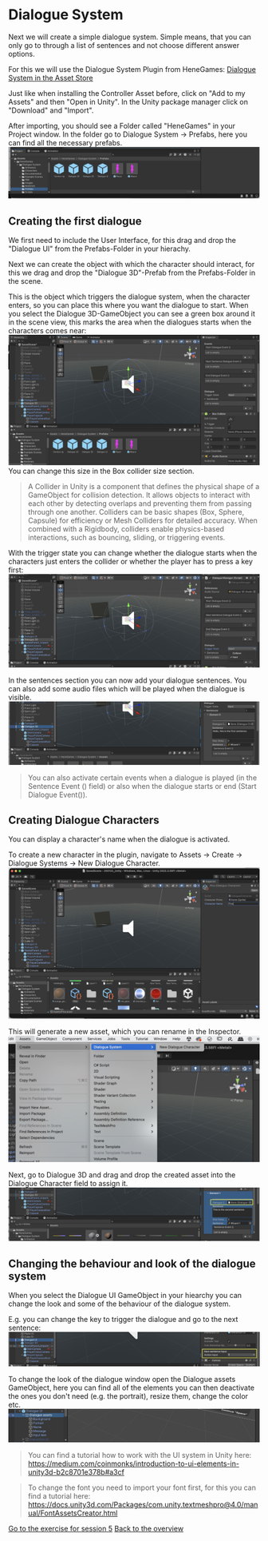 # Dialogue System 

Next we will create a simple dialogue system. Simple means, that you can only go to through a list of sentences and not choose different answer options. 

For this we will use the Dialogue System Plugin from HeneGames: [Dialogue System in the Asset Store](https://assetstore.unity.com/packages/tools/gui/dialogue-system-248969)

Just like when installing the Controller Asset before, click on "Add to my Assets" and then "Open in Unity". In the Unity package manager click on "Download" and "Import".

After importing, you should see a Folder called "HeneGames" in your Project window. In the folder go to Dialogue System -> Prefabs, here you can find all the necessary prefabs. 
![](images/dialogue1.jpeg)

## Creating the first dialogue

We first need to include the User Interface, for this drag and drop the "Dialogue UI" from the Prefabs-Folder in your hierachy.

Next we can create the object with which the character should interact, for this we drag and drop the "Dialogue 3D"-Prefab from the Prefabs-Folder in the scene. 

This is the object which triggers the dialogue system, when the character enters, so you can place this where you want the dialogue to start. 
When you select the Dialogue 3D-GameObject you can see a green box around it in the scene view, this marks the area when the dialogues starts when the characters comes near: 
![](images/dialogue2.jpeg)
You can change this size in the Box collider size section. 

> A Collider in Unity is a component that defines the physical shape of a GameObject for collision detection. It allows objects to interact with each other by detecting overlaps and preventing them from passing through one another. Colliders can be basic shapes (Box, Sphere, Capsule) for efficiency or Mesh Colliders for detailed accuracy. When combined with a Rigidbody, colliders enable physics-based interactions, such as bouncing, sliding, or triggering events.

With the trigger state you can change whether the dialogue starts when the characters just enters the collider or whether the player has to press a key first: 
![](images/dialogue3.jpeg)

In the sentences section you can now add your dialogue sentences. You can also add some audio files which will be played when the dialogue is visible. 
![](images/dialogue4.jpeg)

> You can also activate certain events when a dialogue is played (in the Sentence Event () field) or also when the dialogue starts or end (Start Dialogue Event()).

## Creating Dialogue Characters

You can display a character's name when the dialogue is activated.

To create a new character in the plugin, navigate to Assets → Create → Dialogue Systems → New Dialogue Character. 
![](images/dialogue5.jpeg)

This will generate a new asset, which you can rename in the Inspector.
![](images/dialogue6.jpeg)

Next, go to Dialogue 3D and drag and drop the created asset into the Dialogue Character field to assign it.
![](images/dialogue7.jpeg)

## Changing the behaviour and look of the dialogue system 

When you select the Dialogue UI GameObject in your hiearchy you can change the look and some of the behaviour of the dialogue system. 

E.g. you can change the key to trigger the dialogue and go to the next sentence: 
![](images/dialogue8.jpeg)

To change the look of the dialogue window open the Dialogue assets GameObject, here you can find all of the elements you can then deactivate the ones you don't need (e.g. the portrait), resize them, change the color etc. 
![](images/dialogue9.jpeg)

> You can find a tutorial how to work with the UI system in Unity here: https://medium.com/coinmonks/introduction-to-ui-elements-in-unity3d-b2c8701e378b#a3cf

> To change the font you need to import your font first, for this you can find a tutorial here: https://docs.unity3d.com/Packages/com.unity.textmeshpro@4.0/manual/FontAssetsCreator.html



[Go to the exercise for session 5](5_Exercise.md)
[Back to the overview](readme.md)